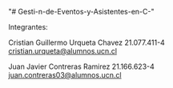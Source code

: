 "# Gesti-n-de-Eventos-y-Asistentes-en-C-"

Integrantes:

Cristian Guillermo Urqueta Chavez
21.077.411-4
cristian.urqueta@alumnos.ucn.cl

Juan Javier Contreras Ramirez
21.166.623-4
juan.contreras03@alumnos.ucn.cl
